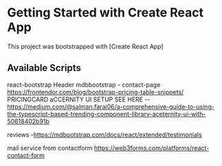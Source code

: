 # Getting Started with Create React App

This project was bootstrapped with [Create React App]
## Available Scripts

react-bootstrap    Header
mdbbootstrap     - contact-page
https://frontendor.com/blog/bootstrap-pricing-table-snippets/    PRICINGCARD
aCCERNITY UI    SETUP SEE HERE --https://medium.com/@salman.faraj06/a-comprehensive-guide-to-using-the-typescript-based-trending-component-library-aceternity-ui-with-50618402b91b


reviews -https://mdbootstrap.com/docs/react/extended/testimonials

mail service from contactform https://web3forms.com/platforms/react-contact-form
